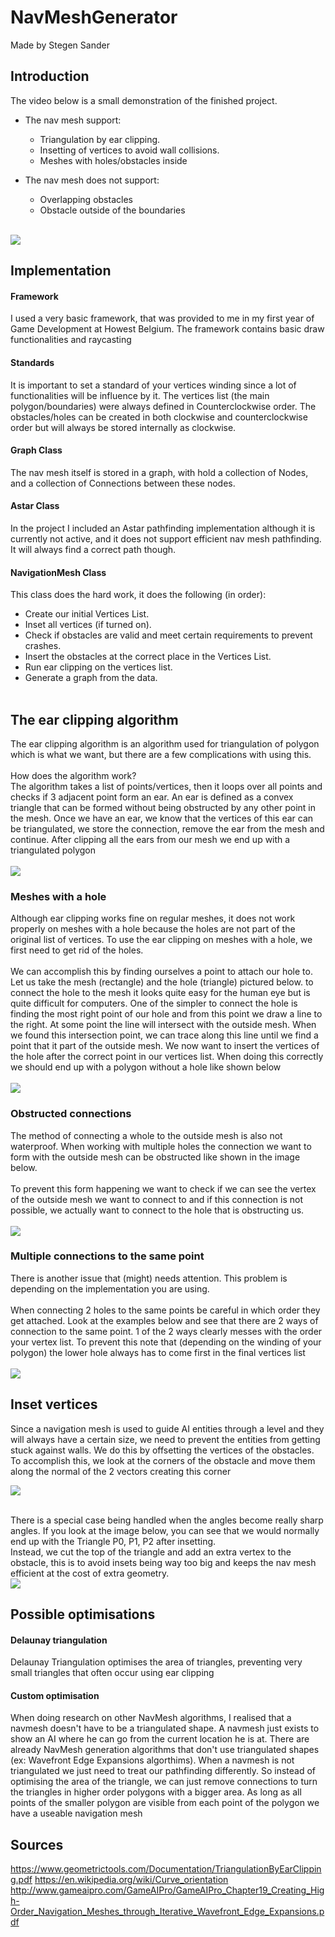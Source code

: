 # NavMeshGenerator
Made by Stegen Sander

## Introduction
The video below is a small demonstration of the finished project.
* The nav mesh support:
  *	Triangulation by ear clipping.
  *	Insetting of vertices to avoid wall collisions.
  *	Meshes with holes/obstacles inside </br>
  
* The nav mesh does not support:
  * Overlapping obstacles
  * Obstacle outside of the boundaries
  </br>
![](GitHubResources/GithubIntro.gif)


## Implementation
#### Framework
I used a very basic framework, that was provided to me in my first year of Game Development at Howest Belgium. The framework contains basic draw functionalities and raycasting</br>
#### Standards
It is important to set a standard of your vertices winding since a lot of functionalities will be influence by it. The vertices list (the main polygon/boundaries) were always defined in Counterclockwise order. The obstacles/holes can be created in both clockwise and counterclockwise order but will always be stored internally as clockwise.</br>
#### Graph Class
The nav mesh itself is stored in a graph, with hold a collection of Nodes, and a collection of Connections between these nodes.</br>
#### Astar Class
In the project I included an Astar pathfinding implementation although it is currently not active, and it does not support efficient nav mesh pathfinding. It will always find a correct path though.</br>
#### NavigationMesh Class
This class does the hard work, it does the following (in order): 
*	Create our initial Vertices List.
*	Inset all vertices (if turned on).
*	Check if obstacles are valid and meet certain requirements to prevent crashes.
*	Insert the obstacles at the correct place in the Vertices List.
*	Run ear clipping on the vertices list.
*	Generate a graph from the data.</br></br>


## The ear clipping algorithm
The ear clipping algorithm is an algorithm used for triangulation of polygon which is what we want, but there are a few complications with using this.</br></br>
How does the algorithm work?</br>
The algorithm takes a list of points/vertices, then it loops over all points and checks if 3 adjacent point form an ear. An ear is defined as a convex triangle that can be formed without being obstructed by any other point in the mesh. Once we have an ear, we know that the vertices of this ear can be triangulated, we store the connection, remove the ear from the mesh and continue.
After clipping all the ears from our mesh we end up with a triangulated polygon</br></br>
![](GitHubResources/EarclippingExample.png)

### Meshes with a hole
Although ear clipping works fine on regular meshes, it does not work properly on meshes with a hole because the holes are not part of the original list of vertices. To use the ear clipping on meshes with a hole, we first need to get rid of the holes.</br></br>
We can accomplish this by finding ourselves a point to attach our hole to. Let us take the mesh (rectangle) and the hole (triangle) pictured below. to connect the hole to the mesh it looks quite easy for the human eye but is quite difficult for computers. One of the simpler to connect the hole is finding the most right point of our hole and from this point we draw a line to the right. At some point the line will intersect with the outside mesh. When we found this intersection point, we can trace along this line until we find a point that it part of the outside mesh. We now want to insert the vertices of the hole after the correct point in our vertices list. When doing this correctly we should end up with a polygon without a hole like shown below</br></br>
![](GitHubResources/EarclippingWithHoles.png)

### Obstructed connections
The method of connecting a whole to the outside mesh is also not waterproof. When working with multiple holes the connection we want to form with the outside mesh can be obstructed like shown in the image below. </br></br>
To prevent this form happening we want to check if we can see the vertex of the outside mesh we want to connect to and if this connection is not possible, we actually want to connect to the hole that is obstructing us.</br></br>
![](GitHubResources/ObstructedConnection.png)

### Multiple connections to the same point
There is another issue that (might) needs attention. This problem is depending on the implementation you are using.</br></br>
When connecting 2 holes to the same points be careful in which order they get attached. Look at the examples below and see that there are 2 ways of connection to the same point. 1 of the 2 ways clearly messes with the order your vertex list. To prevent this note that (depending on the winding of your polygon) the lower hole always has to come first in the final vertices list</br></br>
![](GitHubResources/PointWithMultipleConnections.png)

## Inset vertices

Since a navigation mesh is used to guide AI entities through a level and they will always have a certain size, we need to prevent the entities from getting stuck against walls. We do this by offsetting the vertices of the obstacles. </br>
To accomplish this, we look at the corners of the obstacle and move them along the normal of the 2 vectors creating this corner </br>

![](GitHubResources/InsetVertices.jpg)</br></br>

There is a special case being handled when the angles become really sharp angles. If you look at the image below, you can see that we would normally end up with the Triangle P0, P1, P2 after insetting. </br>
Instead, we cut the top of the triangle and add an extra vertex to the obstacle, this is to avoid insets being way too big and keeps the nav mesh efficient at the cost of extra geometry.</br>
![](GitHubResources/SharpAngleInset.jpg)

## Possible optimisations
#### Delaunay triangulation
Delaunay Triangulation optimises the area of triangles, preventing very small triangles that often occur using ear clipping
#### Custom optimisation
When doing research on other NavMesh algorithms, I realised that a navmesh doesn't have to be a triangulated shape. A navmesh just exists to show an AI where he can go from the current location he is at. There are already NavMesh generation algorithms that don't use triangulated shapes (ex: Wavefront Edge Expansions algorthims).
When a navmesh is not triangulated we just need to treat our pathfinding differently. So instead of optimising the area of the triangle, we can just remove connections to turn the triangles in higher order polygons with a bigger area. As long as all points of the smaller polygon are visible from each point of the polygon we have a useable navigation mesh

## Sources
https://www.geometrictools.com/Documentation/TriangulationByEarClipping.pdf
https://en.wikipedia.org/wiki/Curve_orientation
http://www.gameaipro.com/GameAIPro/GameAIPro_Chapter19_Creating_High-Order_Navigation_Meshes_through_Iterative_Wavefront_Edge_Expansions.pdf
